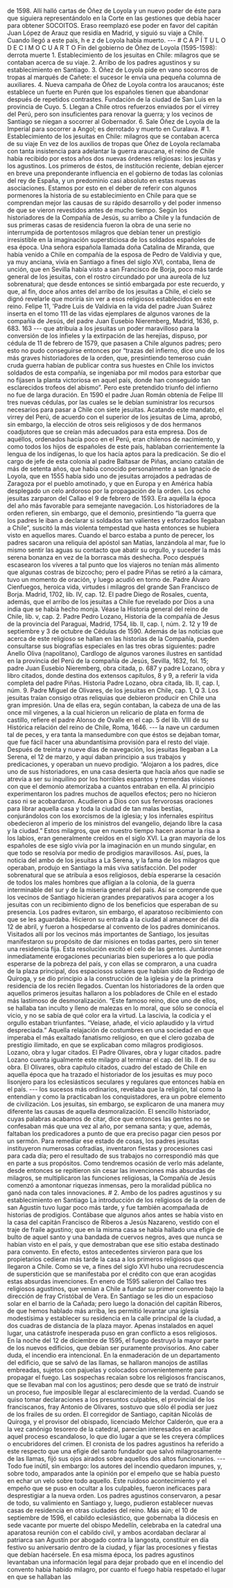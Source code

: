 de 1598. Allí halló cartas de Óñez de Loyola y un nuevo poder de éste para que siguiera representándolo en la Corte en las gestiones que debía hacer para obtener SOCOITOS. Eraso reemplazó ese poder en favor del capitán Juan López de Arauz que residía en Madrid, y siguió su viaje a Chile. Cuando llegó a este país, h e z de Loyola había muerto. --- # C A P Í T U L O D E C I M O C U A R T O Fin del gobierno de Óñez de Loyola (1595-1598): derrota muerte 1. Establecimiento de los jesuitas en Chile: milagros que se contaban acerca de su viaje. 2. Arribo de los padres agustinos y su establecimiento en Santiago. 3. Óñez de Loyola pide en vano socorros de tropas al marqués de Cañete: el sucesor le envía una pequeña columna de auxiliares. 4. Nueva campaña de Óñez de Loyola contra los araucanos; éste establece un fuerte en Purén que los españoles tienen que abandonar después de repetidos contrastes. Fundación de la ciudad de San Luis en la provincia de Cuyo. 5. Llegan a Chile otros refuerzos enviados por el virrey del Perú, pero son insuficientes para renovar la guerra; y los vecinos de Santiago se niegan a socorrer al Gobernador. 6. Sale Óñez de Loyola de la Imperial para socorrer a Angol; es derrotado y muerto en Curalava. # 1. Establecimiento de los jesuitas en Chile: milagros que se contaban acerca de su viaje En vez de los auxilios de tropas que Óñez de Loyola reclamaba con tanta insistencia para adelantar la guerra araucana, el reino de Chile había recibido por estos años dos nuevas órdenes religiosas: los jesuitas y los agustinos. Los primeros de éstos, de institución reciente, debían ejercer en breve una preponderante influencia en el gobierno de todas las colonias del rey de España, y un predominio casi absoluto en estas nuevas asociaciones. Estamos por esto en el deber de referir con algunos pormenores la historia de su establecimiento en Chile para que se comprendan mejor las causas de su rápido desarrollo y del poder inmenso de que se vieron revestidos antes de mucho tiempo. Según los historiadores de la Compañía de Jesús, su arribo a Chile y la fundación de sus primeras casas de residencia fueron la obra de una serie no interrumpida de portentosos milagros que debían tener un prestigio irresistible en la imaginación supersticiosa de los soldados españoles de esa época. Una señora española llamada doña Catalina de Miranda, que había venido a Chile en compañía de la esposa de Pedro de Valdivia y que, ya muy anciana, vivía en Santiago a fines del siglo XVI, contaba, llena de unción, que en Sevilla había visto a san Francisco de Borja, poco más tarde general de los jesuitas, con el rostro circundado por una aureola de luz sobrenatural; que desde entonces se sintió embargada por este recuerdo, y que, al fin, doce años antes del arribo de los jesuitas a Chile, el cielo se dignó revelarle que moriría sin ver a esos religiosos establecidos en este reino. Felipe 11, 'Padre Luis de Valdivia en la vida del padre Juan Suárez inserta en el tomo 111 de las vidas ejemplares de algunos varones de la compañía de Jesús, del padre Juan Eusebio Nieremberg, Madrid, 1636, p. 683. 163 --- que atribuia a los jesuitas un poder maravilloso para la conversión de los infieles y la extirpación de las herejías, dispuso, por cédula de 11 de febrero de 1579, que pasasen a Chile algunos padres; pero esto no pudo conseguirse entonces por “trazas del infierno, dice uno de los más graves historiadores de la orden, que, presintiendo temeroso cuán cruda guerra habían de publicar contra sus huestes en Chile los invictos soldados de esta compañía, se ingeniaba por mil modos para estorbar que no fijasen la planta victoriosa en aquel país, donde han conseguido tan esclarecidos trofeos del abismo”. Pero este pretendido triunfo del infierno no fue de larga duración. En 1590 el padre Juan Román obtenía de Felipe III tres nuevas cédulas, por las cuales se le debían suministrar los recursos necesarios para pasar a Chile con siete jesuitas. Acatando este mandato, el virrey del Perú, de acuerdo con el superior de los jesuitas de Lima, aprobó, sin embargo, la elección de otros seis religiosos y de dos hermanos coadjutores que se creían más adecuados para esta empresa. Dos de aquéllos, ordenados hacía poco en el Perú, eran chilenos de nacimiento, y como todos los hijos de españoles de este país, hablaban corrientemente la lengua de los indígenas, lo que los hacía aptos para la predicación. Se dio el cargo de jefe de esta colonia al padre Baltasar de Piñas, anciano catalán de más de setenta años, que había conocido personalmente a san Ignacio de Loyola, que en 1555 había sido uno de jesuitas arrojados a pedradas de Zaragoza por el pueblo amotinado, y que en Europa y en América había desplegado un celo ardoroso por la propagación de la orden. Los ocho jesuitas zarparon del Callao el 9 de febrero de 1593. Era aquélla la época del año más favorable para semejante navegación. Los historiadores de la orden refieren, sin embargo, que el demonio, presintiendo “la guerra que los padres le iban a declarar si soldados tan valientes y esforzados llegaban a Chile”, suscitó la más violenta tempestad que hasta entonces se hubiera visto en aquellos mares. Cuando el barco estaba a punto de perecer, los padres sacaron una reliquia del apóstol san Matías, lanzándola al mar, fue lo mismo sentir las aguas su contacto que abatir su orgullo, y suceder la más serena bonanza en vez de la borrasca más deshecha. Poco después escasearon los víveres a tal punto que los viajeros no tenían más alimento que algunas costras de bizcocho; pero el padre Piñas se retiró a la cámara, tuvo un momento de oración, y luego acudió en torno de. Padre Álvaro Cienfuegos, heroica vida, virtudes i milagros del grande San Francisco de Borja. Madrid, 1702, lib. IV, cap. 12. El padre Diego de Rosales, cuenta, además, que el arribo de los jesuitas a Chile fue revelado por Dios a una india que se había hecho monja. Véase la Historia general del reino de Chile, lib. v, cap. 2. Padre Pedro Lozano, Historia de la compañía de Jesus de la provincia del Paraguai, Madrid, 1754, lib. II, cap. I, núm. 2. 12 y 19 de septiembre y 3 de octubre de Cédulas de 1590. Además de las noticias que acerca de este religioso se hallan en las historias de la Compañía, pueden consultarse sus biografías especiales en las tres obras siguientes: padre Anello Oliva (napolitano), Cardlogo de algunos varones ilustres en santidad en la provincia del Perú de la compañía de Jesús, Sevilla, 1632, fol. 15; padre Juan Eusebio Nieremberg, obra citada, p. 687 y padre Lozano, obra y libro citados, donde destina dos extensos capítulos, 8 y 9, a referir la vida completa del padre Piñas. Historia Padre Lozano, obra citada, lib. II, cap. I, núm. 9. Padre Miguel de Olivares, de los jesuitas en Chile, cap. 1, Q 3. Los jesuitas traían consigo otras reliquias que debieron producir en Chile una gran impresión. Una de ellas era, según contaban, la cabeza de una de las once mil vírgenes, a la cual hicieron un relicario de plata en forma de castillo, refiere el padre Alonso de Ovalle en el cap. 5 del lib. VIII de su Histórica relación del reino de Chile, Roma, 1646. --- la nave un cardumen tal de peces, y era tanta la mansedumbre con que éstos se dejaban tomar, que fue fácil hacer una abundantísima provisión para el resto del viaje. Después de treinta y nueve días de navegación, los jesuitas llegaban a La Serena, el 12 de marzo, y aquí daban principio a sus trabajos y predicaciones, y operaban un nuevo prodigio. “Alojaron a los padres, dice uno de sus historiadores, en una casa desierta que hacía años que nadie se atrevía a ser su inquilino por los horribles espantos y tremendas visiones con que el demonio atemorizaba a cuantos entraban en ella. Al principio experimentaron los padres muchos de aquellos efectos; pero no hicieron caso ni se acobardaron. Acudieron a Dios con sus fervorosas oraciones para librar aquella casa y toda la ciudad de tan malas bestias, conjurándolos con los exorcismos de la iglesia; y los infernales espíritus obedecieron al imperio de los ministros del evangelio, dejando libre la casa y la ciudad.” Estos milagros, que en nuestro tiempo hacen asomar la risa a los labios, eran generalmente creídos en el siglo XVI. La gran mayoría de los españoles de ese siglo vivía por la imaginación en un mundo singular, en que todo se resolvía por medio de prodigios maravillosos. Así, pues, la noticia del ambo de los jesuitas a La Serena, y la fama de los milagros que operaban, produjo en Santiago la más viva satisfacción. Del poder sobrenatural que se atribuía a esos religiosos, debía esperarse la cesación de todos los males hombres que afligían a la colonia, de la guerra interminable del sur y de la miseria general del país. Así se comprende que los vecinos de Santiago hicieran grandes preparativos para acoger a los jesuitas con un recibimiento digno de los beneficios que esperaban de su presencia. Los padres evitaron, sin embargo, el aparatoso recibimiento con que se les aguardaba. Hicieron su entrada a la ciudad al amanecer del día 12 de abril, y fueron a hospedarse al convento de los padres dominicanos. Visitados allí por los vecinos más importantes de Santiago, los jesuitas manifestaron su propósito de dar misiones en todas partes, pero sin tener una residencia fija. Esta resolución excitó el celo de las gentes. Juntáronse inmediatamente erogaciones pecuniarias bien superiores a lo que podía esperarse de la pobreza del país, y con ellas se compraron, a una cuadra de la plaza principal, dos espaciosos solares que habían sido de Rodrigo de Quiroga, y se dio principio a la construcción de la iglesia y de la primera residencia de los recién llegados. Cuentan los historiadores de la orden que aquellos primeros jesuitas hallaron a los pobladores de Chile en el estado más lastimoso de desmoralización. “Este famoso reino, dice uno de ellos, se hallaba tan inculto y lleno de malezas en lo moral, que sólo se conocía el vicio, y no se sabía de qué color era la virtud. La lascivia, la codicia y el orgullo estaban triunfantes. “Veíase, añade, el vicio aplaudido y la virtud despreciada.” Aquella relajación de costumbres en una sociedad en que imperaba el más exaltado fanatismo religioso, en que el clero gozaba de prestigio ilimitado, en que se explicaban como milagros prodigiosos. Lozano, obra y lugar citados. El Padre Olivares, obra y lugar citados. padre Lozano cuenta igualmente este milagro al terminar el cap. del lib. II de su obra. El Olivares, obra capítulo citados, cuadro del estado de Chile en aquella época que ha trazado el historiador de los jesuitas es muy poco lisonjero para los eclesiásticos seculares y regulares que entonces había en el país. --- los sucesos más ordinarios, revelaba que la religión, tal como la entendían y como la practicaban los conquistadores, era un pobre elemento de civilización. Los jesuitas, sin embargo, se explicaron de una manera muy diferente las causas de aquella desmoralización. El sencillo historiador, cuyas palabras acabamos de citar, dice que entonces las gentes no se confesaban más que una vez al año, por semana santa; y que, además, faltaban los predicadores a punto de que era preciso pagar cien pesos por un sermón. Para remediar ese estado de cosas, los padres jesuitas instituyeron numerosas cofradías, inventaron fiestas y procesiones casi para cada día; pero el resultado de sus trabajos no correspondió más que en parte a sus propósitos. Como tendremos ocasión de verlo más adelante, desde entonces se repitieron sin cesar las invenciones más absurdas de milagros, se multiplicaron las funciones religiosas, la Compañía de Jesús comenzó a amontonar riquezas inmensas, pero la moralidad pública no ganó nada con tales innovaciones. # 2. Ambo de los padres agustinos y su establecimiento en Santiago La introducción de los religiosos de la orden de san Agustín tuvo lugar poco más tarde, y fue también acompañada de historias de prodigios. Contábase que algunos años antes se había visto en la casa del capitán Francisco de Riberos a Jesús Nazareno, vestido con el traje de fraile agustino; que en la misma casa se había hallado una efigie de bulto de aquel santo y una bandada de cuervos negros, aves que nunca se habían visto en el país, y que demostraban que ese sitio estaba destinado para convento. En efecto, estos antecedentes sirvieron para que los propietarios cedieran más tarde la casa a los primeros religiosos que llegaron a Chile. Como se ve, a fines del siglo XVI hubo una recrudescencia de superstición que se manifestaba por el crédito con que eran acogidas estas absurdas invenciones. En enero de 1595 salieron del Callao tres religiosos agustinos, que venían a Chile a fundar su primer convento bajo la dirección de fray Cristóbal de Vera. En Santiago se les dio un espacioso solar en el barrio de la Cañada; pero luego la donación del capitán Riberos, de que hemos hablado más arriba, les permitió levantar una iglesia modestísima y establecer su residencia en la calle principal de la ciudad, a dos cuadras de distancia de la plaza mayor. Apenas instalados en aquel lugar, una catástrofe inesperada puso en gran conflicto a esos religiosos. En la noche del 12 de diciembre de 1595, el fuego destruyó la mayor parte de los nuevos edificios, que debían ser puramente provisorios. Ano caber duda, el incendio era intencional. En la enmaderación de un departamento del edificio, que se salvó de las llamas, se hallaron manojos de astillas embreadas, sujetos con pajuelas y colocados convenientemente para propagar el fuego. Las sospechas recaían sobre los religiosos franciscanos, que se llevaban mal con los agustinos; pero desde que se trató de instruir un proceso, fue imposible llegar al esclarecimiento de la verdad. Cuando se quiso tomar declaraciones a los presuntos culpables, el provincial de los franciscanos, fray Antonio de Olivares, sostuvo que sólo él podía ser juez de los frailes de su orden. El corregidor de Santiago, capitán Nicolás de Quiroga, y el provisor del obispado, licenciado Melchor Calderón, que era a la vez canónigo tesorero de la catedral, parecían interesados en acallar aquel proceso escandaloso, lo que dio lugar a que se les creyera cómplices o encubridores del crimen. El cronista de los padres agustinos ha referido a este respecto que una efigie del santo fundador que salvó milagrosamente de las llamas, fijó sus ojos airados sobre aquellos dos altos funcionarios. --- Todo fue inútil, sin embargo: los autores del incendio quedaron impunes, y, sobre todo, amparados ante la opinión por el empeño que se había puesto en echar un velo sobre todo aquello. Este ruidoso acontecimiento y el empeño que se puso en ocultar a los culpables, fueron ineficaces para desprestigiar a la nueva orden. Los padres agustinos conservaron, a pesar de todo, su valimiento en Santiago y, luego, pudieron establecer nuevas casas de residencia en otras ciudades del reino. Más aún; el 10 de septiembre de 1596, el cabildo eclesiástico, que gobernaba la diócesis en sede vacante por muerte del obispo Medellín, celebraba en la catedral una aparatosa reunión con el cabildo civil, y ambos acordaban declarar al patriarca san Agustín por abogado contra la langosta, constituir en día festivo su aniversario dentro de la ciudad, y fijar las procesiones y fiestas que debían hacérsele. En esa misma época, los padres agustinos levantaban una información legal para dejar probado que en el incendio del convento había habido milagro, por cuanto el fuego había respetado el lugar en que se hallaban las
